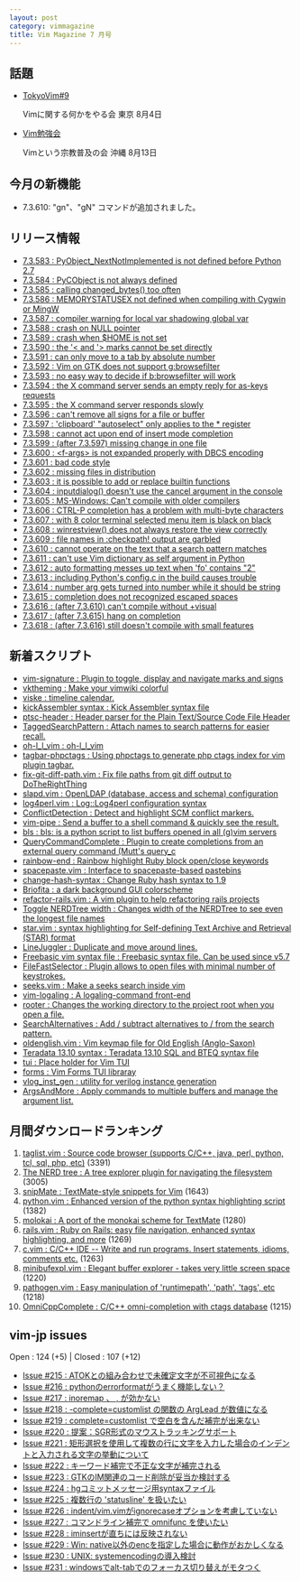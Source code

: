 ```yaml
---
layout: post
category: vimmagazine
title: Vim Magazine 7 月号
---
```


## 話題

- [TokyoVim#9](http://partake.in/events/e9b0a88d-0a3a-4579-9691-764739a72833)

  Vimに関する何かをやる会 東京 8月4日

- [Vim勉強会](http://atnd.org/events/30822)

  Vimという宗教普及の会 沖縄 8月13日

## 今月の新機能

- 7.3.610: "gn"、"gN" コマンドが追加されました。

## リリース情報

- [7.3.583 : PyObject\_NextNotImplemented is not defined before Python 2.7](https://github.com/vim/vim/commit/e721122b792698096b1c7fd5641e61fa37231408)
- [7.3.584 : PyCObject is not always defined](https://github.com/vim/vim/commit/221d6872c432842534b302da4670014c29588566)
- [7.3.585 : calling changed\_bytes() too often](https://github.com/vim/vim/commit/5967abb97fa3bb191b267bacfa096d4dd99f3e6d)
- [7.3.586 : MEMORYSTATUSEX not defined when compiling with Cygwin or MingW](https://github.com/vim/vim/commit/95b557b1dcaa3ac3912f93b56c43ec662d9f7d93)
- [7.3.587 : compiler warning for local var shadowing global var](https://github.com/vim/vim/commit/e25865a7f32d9e6feab0b6b61b76f074ee16f0c9)
- [7.3.588 : crash on NULL pointer](https://github.com/vim/vim/commit/756287da38076a25fda0ecb75254ef75afb9c931)
- [7.3.589 : crash when $HOME is not set](https://github.com/vim/vim/commit/bef4790c236327ebb77cd438d49ac9b8e7dc6542)
- [7.3.590 : the '\< and '> marks cannot be set directly](https://github.com/vim/vim/commit/0306ac33a53114113825242d22d103ee0e3504f9)
- [7.3.591 : can only move to a tab by absolute number](https://github.com/vim/vim/commit/8cb8dca2f0683a29a2cb441a8cd995d25c29d79c)
- [7.3.592 : Vim on GTK does not support g:browsefilter](https://github.com/vim/vim/commit/6c4b646d84836ac1adf881cf325f580ceb8ab7f6)
- [7.3.593 : no easy way to decide if b:browsefilter will work](https://github.com/vim/vim/commit/77c604d3ffaaa0e3e9c572e820aa68fa8b2d7492)
- [7.3.594 : the X command server sends an empty reply for as-keys requests](https://github.com/vim/vim/commit/52bf469f6f959808b5889da148e70f0b965e4b29)
- [7.3.595 : the X command server responds slowly](https://github.com/vim/vim/commit/773c1ef81b2d29e40592cd2743a7d7a6e554e06f)
- [7.3.596 : can't remove all signs for a file or buffer](https://github.com/vim/vim/commit/f65e5667dfd0281fa197638ab3361f0bc007fc14)
- [7.3.597 : 'clipboard' "autoselect" only applies to the * register](https://github.com/vim/vim/commit/c0885aad5c40ea04f4b6a2462602273e06467516)
- [7.3.598 : cannot act upon end of insert mode completion](https://github.com/vim/vim/commit/cfa3caec0c0d54e593d6c19241da996b4111591b)
- [7.3.599 : (after 7.3.597) missing change in one file](https://github.com/vim/vim/commit/89af4394091ed4544570676a7de5434cccfd65db)
- [7.3.600 : \<f-args> is not expanded properly with DBCS encoding](https://github.com/vim/vim/commit/dfef15481db114779fde81dc577319d88557c13a)
- [7.3.601 : bad code style](https://github.com/vim/vim/commit/97f38d954009759be5d583bbc821bef00470677f)
- [7.3.602 : missing files in distribution](https://github.com/vim/vim/commit/c2ece10274c01c50534bfdcd4d8a03229356101d)
- [7.3.603 : it is possible to add or replace builtin functions](https://github.com/vim/vim/commit/bdb620560b3199828f9852e9c9453d56e951a5f9)
- [7.3.604 : inputdialog() doesn't use the cancel argument in the console](https://github.com/vim/vim/commit/b5c9cb555ef84d4db5f6feafd49b9ac079615968)
- [7.3.605 : MS-Windows: Can't compile with older compilers](https://github.com/vim/vim/commit/1a0cee53d414517aef51e31a17a7d089f85e10b8)
- [7.3.606 : CTRL-P completion has a problem with multi-byte characters](https://github.com/vim/vim/commit/94c465c53d77d2c6eda829c744f27f093f0e0813)
- [7.3.607 : with 8 color terminal selected menu item is black on black](https://github.com/vim/vim/commit/049d8e79cf49a38c1243f4ec33e48a9bd89b5e4c)
- [7.3.608 : winrestview() does not always restore the view correctly](https://github.com/vim/vim/commit/6763c140d656703814d9a268c8492762aee69469)
- [7.3.609 : file names in :checkpath! output are garbled](https://github.com/vim/vim/commit/058bdcfd5d7f2fd0945e3cb9c84cab514cd95fb9)
- [7.3.610 : cannot operate on the text that a search pattern matches](https://github.com/vim/vim/commit/641e28615398a960b810ec53a50398a63a3d2f68)
- [7.3.611 : can't use Vim dictionary as self argument in Python](https://github.com/vim/vim/commit/9581b5f70ea311bba35c537f0111a15bc96249c3)
- [7.3.612 : auto formatting messes up text when 'fo' contains "2"](https://github.com/vim/vim/commit/5fb9ec5ed7a99e85f304b3450f9a8c6886fc779d)
- [7.3.613 : including Python's config.c in the build causes trouble](https://github.com/vim/vim/commit/9bdb9a0987d45d74322b7403fe2203cfee983493)
- [7.3.614 : number arg gets turned into number while it should be string](https://github.com/vim/vim/commit/0cbba94b7e2575ba311d4eab316cc5528ffd5b67)
- [7.3.615 : completion does not recognized escaped spaces](https://github.com/vim/vim/commit/848f87633a4a89311838f0d00e12282f8e2e3003)
- [7.3.616 : (after 7.3.610) can't compile without +visual](https://github.com/vim/vim/commit/dad937f77ff84e864ee154379ce199340972040a)
- [7.3.617 : (after 7.3.615) hang on completion](https://github.com/vim/vim/commit/a07c831bef5d6719a5c02fb43fc4b6dc72c8869b)
- [7.3.618 : (after 7.3.616) still doesn't compile with small features](https://github.com/vim/vim/commit/8a0f3c78fede1a9e27973e0c2458afcd0c189c9c)

## 新着スクリプト

- [vim-signature : Plugin to toggle, display and navigate marks and signs](http://www.vim.org/scripts/script.php?script_id=4118)
- [vktheming : Make your vimwiki colorful](http://www.vim.org/scripts/script.php?script_id=4119)
- [viske : timeline calendar.](http://www.vim.org/scripts/script.php?script_id=4120)
- [kickAssembler syntax : Kick Assembler syntax file](http://www.vim.org/scripts/script.php?script_id=4121)
- [ptsc-header : Header parser for the Plain Text/Source Code File Header](http://www.vim.org/scripts/script.php?script_id=4122)
- [TaggedSearchPattern : Attach names to search patterns for easier recall.](http://www.vim.org/scripts/script.php?script_id=4123)
- [oh-l\_l\_vim : oh-l\_l\_vim](http://www.vim.org/scripts/script.php?script_id=4124)
- [tagbar-phpctags : Using phpctags to generate php ctags index for vim plugin tagbar.](http://www.vim.org/scripts/script.php?script_id=4125)
- [fix-git-diff-path.vim : Fix file paths from git diff output to DoTheRightThing](http://www.vim.org/scripts/script.php?script_id=4126)
- [slapd.vim : OpenLDAP (database, access and schema) configuration](http://www.vim.org/scripts/script.php?script_id=4127)
- [log4perl.vim : Log::Log4perl configuration syntax](http://www.vim.org/scripts/script.php?script_id=4128)
- [ConflictDetection : Detect and highlight SCM conflict markers.](http://www.vim.org/scripts/script.php?script_id=4129)
- [vim-pipe : Send a buffer to a shell command & quickly see the result.](http://www.vim.org/scripts/script.php?script_id=4130)
- [bls : bls: is a python script to list buffers opened in all (g)vim servers](http://www.vim.org/scripts/script.php?script_id=4131)
- [QueryCommandComplete : Plugin to create completions from an external query command (Mutt's query\_c](http://www.vim.org/scripts/script.php?script_id=4132)
- [rainbow-end : Rainbow highlight Ruby block open/close keywords](http://www.vim.org/scripts/script.php?script_id=4133)
- [spacepaste.vim : Interface to spacepaste-based pastebins](http://www.vim.org/scripts/script.php?script_id=4134)
- [change-hash-syntax : Change Ruby hash syntax to 1.9](http://www.vim.org/scripts/script.php?script_id=4135)
- [Briofita : a dark background GUI colorscheme](http://www.vim.org/scripts/script.php?script_id=4136)
- [refactor-rails.vim : A vim plugin to help refactoring rails projects](http://www.vim.org/scripts/script.php?script_id=4137)
- [Toggle NERDTree width : Changes width of the NERDTree to see even the longest file names](http://www.vim.org/scripts/script.php?script_id=4138)
- [star.vim : syntax highlighting for Self-defining Text Archive and Retrieval (STAR) format](http://www.vim.org/scripts/script.php?script_id=4139)
- [LineJuggler : Duplicate and move around lines.](http://www.vim.org/scripts/script.php?script_id=4140)
- [Freebasic vim syntax file : Freebasic syntax file.  Can be used since v5.7](http://www.vim.org/scripts/script.php?script_id=4141)
- [FileFastSelector : Plugin allows to open files with minimal number of keystrokes.](http://www.vim.org/scripts/script.php?script_id=4142)
- [seeks.vim : Make a seeks search inside vim](http://www.vim.org/scripts/script.php?script_id=4143)
- [vim-logaling : A logaling-command front-end](http://www.vim.org/scripts/script.php?script_id=4144)
- [rooter : Changes the working directory to the project root when you open a file.](http://www.vim.org/scripts/script.php?script_id=4145)
- [SearchAlternatives : Add / subtract alternatives to / from the search pattern.](http://www.vim.org/scripts/script.php?script_id=4146)
- [oldenglish.vim : Vim keymap file for Old English (Anglo-Saxon)](http://www.vim.org/scripts/script.php?script_id=4147)
- [Teradata 13.10 syntax : Teradata 13.10 SQL and BTEQ syntax file](http://www.vim.org/scripts/script.php?script_id=4148)
- [tui : Place holder for Vim TUI](http://www.vim.org/scripts/script.php?script_id=4149)
- [forms : Vim Forms TUI libraray](http://www.vim.org/scripts/script.php?script_id=4150)
- [vlog\_inst\_gen : utility for verilog instance generation](http://www.vim.org/scripts/script.php?script_id=4151)
- [ArgsAndMore : Apply commands to multiple buffers and manage the argument list.](http://www.vim.org/scripts/script.php?script_id=4152)

## 月間ダウンロードランキング

1. [taglist.vim : Source code browser (supports C/C++, java, perl, python, tcl, sql, php, etc)](http://www.vim.org/scripts/script.php?script_id=273) (3391)
2. [The NERD tree : A tree explorer plugin for navigating the filesystem](http://www.vim.org/scripts/script.php?script_id=1658) (3005)
3. [snipMate : TextMate-style snippets for Vim](http://www.vim.org/scripts/script.php?script_id=2540) (1643)
4. [python.vim : Enhanced version of the python syntax highlighting script](http://www.vim.org/scripts/script.php?script_id=790) (1382)
5. [molokai : A port of the monokai scheme for TextMate](http://www.vim.org/scripts/script.php?script_id=2340) (1280)
6. [rails.vim : Ruby on Rails: easy file navigation, enhanced syntax highlighting, and more](http://www.vim.org/scripts/script.php?script_id=1567) (1269)
7. [c.vim : C/C++ IDE --  Write and run programs. Insert statements, idioms, comments etc.](http://www.vim.org/scripts/script.php?script_id=213) (1263)
8. [minibufexpl.vim : Elegant buffer explorer - takes very little screen space](http://www.vim.org/scripts/script.php?script_id=159) (1220)
9. [pathogen.vim : Easy manipulation of 'runtimepath', 'path', 'tags', etc](http://www.vim.org/scripts/script.php?script_id=2332) (1218)
10. [OmniCppComplete : C/C++ omni-completion with ctags database](http://www.vim.org/scripts/script.php?script_id=1520) (1215)

## vim-jp issues

Open : 124 (+5) | Closed : 107 (+12)

- [Issue #215 : ATOKとの組み合わせで未確定文字が不可視色になる](https://github.com/vim-jp/issues/issues/215)
- [Issue #216 : pythonのerrorformatがうまく機能しない？](https://github.com/vim-jp/issues/issues/216)
- [Issue #217 : inoremap 、 , が効かない](https://github.com/vim-jp/issues/issues/217)
- [Issue #218 : -complete=customlist の関数の ArgLead が数値になる](https://github.com/vim-jp/issues/issues/218)
- [Issue #219 : complete=customlist で空白を含んだ補完が出来ない](https://github.com/vim-jp/issues/issues/219)
- [Issue #220 : 提案：SGR形式のマウストラッキングサポート](https://github.com/vim-jp/issues/issues/220)
- [Issue #221 : 矩形選択を使用して複数の行に文字を入力した場合のインデントと入力される文字の挙動について](https://github.com/vim-jp/issues/issues/221)
- [Issue #222 : キーワード補完で不正な文字が補完される](https://github.com/vim-jp/issues/issues/222)
- [Issue #223 : GTKのIM関連のコード削除が妥当か検討する](https://github.com/vim-jp/issues/issues/223)
- [Issue #224 : hgコミットメッセージ用syntaxファイル](https://github.com/vim-jp/issues/issues/224)
- [Issue #225 : 複数行の 'statusline' を扱いたい](https://github.com/vim-jp/issues/issues/225)
- [Issue #226 : indent/vim.vimがignorecaseオプションを考慮していない](https://github.com/vim-jp/issues/issues/226)
- [Issue #227 : コマンドライン補完で omnifunc を使いたい](https://github.com/vim-jp/issues/issues/227)
- [Issue #228 : iminsertが直ちには反映されない](https://github.com/vim-jp/issues/issues/228)
- [Issue #229 : Win: native以外のencを指定した場合に動作がおかしくなる](https://github.com/vim-jp/issues/issues/229)
- [Issue #230 : UNIX: systemencodingの導入検討](https://github.com/vim-jp/issues/issues/230)
- [Issue #231 : windowsでalt-tabでのフォーカス切り替えがモタつく](https://github.com/vim-jp/issues/issues/231)

